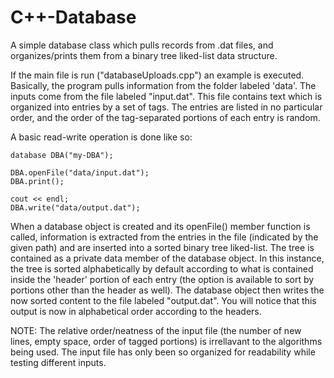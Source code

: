 C++-Database
============

A simple database class which pulls records from .dat files, and organizes/prints them from a binary tree liked-list data structure.

If the main file is run ("databaseUploads.cpp") an example is executed. Basically, the program pulls information from the folder labeled 'data'. The inputs come from the file labeled "input.dat". This file contains text which is organized into entries by a set of tags. The entries are listed in no particular order, and the order of the tag-separated portions of each entry is random. 

A basic read-write operation is done like so:

    database DBA("my-DBA");
  
    DBA.openFile("data/input.dat");
    DBA.print();
  
    cout << endl;
    DBA.write("data/output.dat");


When a database object is created and its openFile() member function is called, information is extracted from the entries in the file (indicated by the given path) and are inserted into a sorted binary tree liked-list. The tree is contained as a private data member of the database object. In this instance, the tree is sorted alphabetically by default according to what is contained inside the 'header' portion of each entry (the option is available to sort by portions other than the header as well). The database object then writes the now sorted content to the file labeled "output.dat". You will notice that this output is now in alphabetical order according to the headers.

NOTE: The relative order/neatness of the input file (the number of new lines, empty space, order of tagged portions) is irrellavant to the algorithms being used. The input file has only been so organized for readability while testing different inputs.
